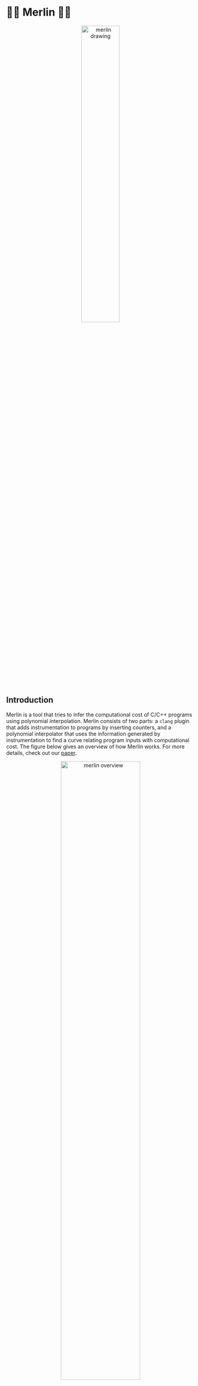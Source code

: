 # 🧙‍♂️ Merlin 🧙‍♂️

<p align="center">
  <img alt="merlin drawing" src="assets/img/merlin.png" width="45%" height="auto"/></br>
</p>

## Introduction
Merlin is a tool that tries to infer the computational cost of C/C++ programs using polynomial interpolation. Merlin consists of two parts: a
`clang` plugin that adds instrumentation to programs by inserting counters, and a polynomial interpolator that uses the information generated by instrumentation to find a curve relating program inputs with computational cost. The figure below gives an overview of how Merlin works. For more details, check out our [paper](https://homepages.dcc.ufmg.br/~fernando/publications/papers/Merlin.pdf).
<p align="center">
  <img alt="merlin overview" src="assets/img/MerlinOverview.png" width="65%" height="auto"/></br>
</p>

### Instrumentation
Merlin's instrumentation was implemented as a `clang` plugin that inserts counters inside loops bodies to count the number of iterations required by a program. The resulting program after instrumentation generate output in `stdout` that is used by Merlin's interpolator to find a curve that describes the computational cost of that program.

### Interpolation
Merlin, when dealing with programs influenced by a single input variable, uses [Newton's Divided Differences](https://en.wikipedia.org/wiki/Newton_polynomial) method for interpolating data points to find polynomials that fit the given data exactly. However, when dealing with programs costs that are influenced by multiple variables, Merlin uses the [least squares method](https://en.wikipedia.org/wiki/Linear_least_squares) to find good approximations for the function costs of the programs.

## Building 
To compile the instrumentation, access the script `merlin/instrumentation/scripts/setup.sh` and set the variable `LLVM_BUILD_DIR` to the directory where LLVM is built on your computer. Then, in the `merlin/instrumentation` directory, execute the script by running `scripts/setup.sh` to create your own build. After that, access the directory `merlin/interpolation` and run `make` to compile the interpolator code.

## Running
To run the instrumentation,  access the script `merlin/instrumentation/scripts/run.sh` and set the variable `LLVM_BUILD_DIR` to the directory where LLVM is built on your computer. Then, in the `merlin/instrumentation` directory, execute the script by running `scripts/run.sh input_file output_file_name target_function`, where `input_file` is the directory for the file you want to instrument, `output_file_name` is just the name for the output file, and `target_function` is the name of the function to add the counters. After running the instrumentation, the instrumented program will be available in the `output` folder. 

### Step By Step 
Consider the following Bubble Sort algorithm implementation:
```c++
void swap(int* a, int* b) {
  int temp = *a;
  *a = *b;
  *b = temp;
}

void bubble_sort(int n, int *arr) {
  int i = 0;
  while (i < n) {
    int j = i + 1;
    while (j < n) {
      if (arr[j] < arr[i])
        swap(&arr[i], &arr[j]);
      j++;
    }
    i++;
  }
}
```

After instrumenting this code by using `scripts/run.sh BubbleSort.c BubbleSort.c bubble_sort`, the following instrumented code is generated:
``` c++
void swap(int *a, int *b) {
  int temp = *a;
  *a = *b;
  *b = temp;
}

void bubble_sort(int n, int *arr) {
  unsigned counterbubble_sort0 = 0;
  unsigned counterbubble_sort1 = 0;

  int tempn = n;

  int i = 0;
  while (i < n) {
    counterbubble_sort0++;
    int j = i + 1;
    while (j < n) {
      counterbubble_sort1++;
      if (arr[j] < arr[i]) { 
        swap(&arr[i], &arr[j]);
      }
      j++;
    }
    i++;
  }

  printf("2\n");                                    // Number of Counters
  printf("at line 9 :");                            // Program Point of the first counter
  printf(" n\n");                                   // Input variable that controls the counter
  printf("at line 11 :");                           // Program Point of the second counter
  printf(" n\n");                                   // Input variable that controls the counter
  printf("%d %d\n", tempn, counterbubble_sort0);    // First Counter result
  printf("%d %d\n", tempn, counterbubble_sort1);    // Second Counter result
}
```

Having instrumented the code, our subsequent task involves compiling the program and executing it using a range of input entries. This is essential for generating the requisite sample data, which will be used for conducting the interpolation. Specifically, the code was executed for the following input values:

``` c++
int main() {
  int v1[5] = {1, 2, 3, 4, 5};
  int v2[3] = {1, 2, 3};
  int v3[7] = {1, 2, 3, 4, 5, 6, 7};
  int v4[10] = {1, 2, 3, 4, 5, 6, 7, 8, 9, 10};

  bubble_sort(5, v1);
  bubble_sort(3, v2);
  bubble_sort(7, v3);
  bubble_sort(10, v4);
  return 0;
}
```

By running the program with these specific inputs, we obtained the following results:
```
2
at line 9 : n
at line 11 : n
5 5
5 10
2
at line 9 : n
at line 11 : n
3 3
3 3
2
at line 9 : n
at line 11 : n
7 7
7 21
2
at line 9 : n
at line 11 : n
10 10
10 45
```
In order to perform the interpolation on this data, it is essential to eliminate any repetitions in both the counter numbers and the program point indications. Additionally, you should include the number of points being used after the number of counters. In this case, we are utilizing four points for the interpolation.
```
2
4 --> Number of Points
at line 9 : n
at line 11 : n
5 5
5 10
3 3
3 3
7 7
7 21
10 10
10 45
```

You can generate the interpolations using the compiled interpolator by running the command, in the `interpolation` directory, `bin/interpolator < input/bubbleSortData.txt`. When this command is executed, it produces the following result:
```
at line 9 : n
x: n
F(x) = x

at line 11 : n
x: n
F(x) = 0.5*x*(x - 1)
```

This output indicates the following:
```
at line 9 : n           --> Program Point analysed 
x: n                    --> Variable represented by x
F(x) = x                --> Interpolated function for the Program Point

at line 11 : n          --> Program Point analysed 
x: n                    --> Variable represented by x
F(x) = 0.5*x*(x - 1)    --> Interpolated function for the Program Point
```
In this case, the first program point is the outer while statement, which is influenced by the variable `n` and has the cost function `F(n) = n`. For the second program point, representing the inner while statement, which is solely influenced by the variable `n`, the cost function is `F(n) = 0.5 * n * (n - 1)`.
